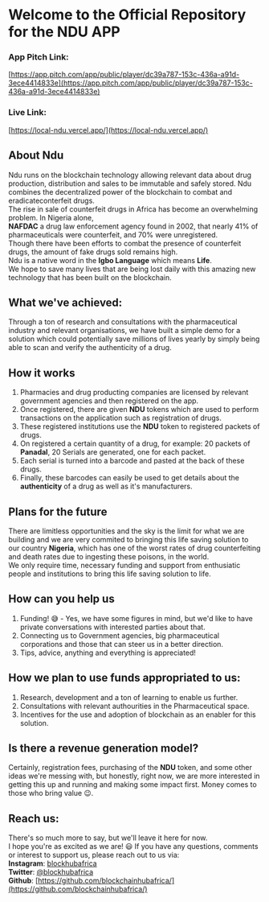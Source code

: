 # Welcome to the Official Repository for the NDU APP

### App Pitch Link:
[https://app.pitch.com/app/public/player/dc39a787-153c-436a-a91d-3ece4414833e](https://app.pitch.com/app/public/player/dc39a787-153c-436a-a91d-3ece4414833e)

### Live Link:
[https://local-ndu.vercel.app/](https://local-ndu.vercel.app/)
 
## About Ndu
Ndu runs on the blockchain technology allowing relevant data about drug production, distribution and sales to be immutable and safely stored.
Ndu combines the decentralized power of the blockchain to combat and eradicateconterfeit drugs.    
The rise in sale of counterfeit drugs in Africa has become an overwhelming problem. In Nigeria alone,   
**NAFDAC** a drug law enforcement agency found in 2002, that nearly 41% of pharmaceuticals were counterfeit, and 70% were unregistered.   
Though there have been efforts to combat the presence of counterfeit drugs, the amount of fake drugs sold remains high.    
Ndu is a native word in the **Igbo Language** which means **Life**.   
We hope to save many lives that are being lost daily with this amazing new technology that has been built on the blockchain.    

## What we've achieved:
Through a ton of research and consultations with the pharmaceutical industry and relevant organisations, we have built a simple demo for a solution which could potentially save millions of lives yearly by simply being able to scan and verify the authenticity of a drug.

## How it works
1. Pharmacies and drug producting companies are licensed by relevant government agencies and then registered on the app.
2. Once registered, there are given **NDU** tokens which are used to perform transactions on the application such as registration of drugs.
3. These registered institutions use the **NDU** token to registered packets of drugs.
4. On registered a certain quantity of a drug, for example: 20 packets of **Panadal**, 20 Serials are generated, one for each packet.
5. Each serial is turned into a barcode and pasted at the back of these drugs.
6. Finally, these barcodes can easily be used to get details about the **authenticity** of a drug as well as it's manufacturers.

## Plans for the future
There are limitless opportunities and the sky is the limit for what we are building and we are very commited to bringing this life saving solution to our country **Nigeria**, which has one of the worst rates of drug counterfeiting and death rates due to ingesting these poisons, in the world.    
We only require time, necessary funding and support from enthusiatic people and institutions to bring this life saving solution to life.

## How can you help us
1. Funding! 😅 - Yes, we have some figures in mind, but we'd like to have private conversations with interested parties about that.
2. Connecting us to Government agencies, big pharmaceutical corporations and those that can steer us in a better direction.
3. Tips, advice, anything and everything is appreciated!

## How we plan to use funds appropriated to us:
1. Research, development and a ton of learning to enable us further.
2. Consultations with relevant authourities in the Pharmaceutical space.
3. Incentives for the use and adoption of blockchain as an enabler for this solution.

## Is there a revenue generation model?
Certainly, registration fees, purchasing of the **NDU** token, and some other ideas we're messing with, but honestly, right now, we are more interested in getting this up and running and making some impact first. Money comes to those who bring value 😉.

## Reach us:
There's so much more to say, but we'll leave it here for now.    
I hope you're as excited as we are! 😃
If you have any questions, comments or interest to support us, please reach out to us via:     
**Instagram**: [blockhubafrica](https://instagram.com/blockhubafrica)   
**Twitter**: [@blockhubafrica](https://twitter.com/blockhubafrica)   
**Github**: [https://github.com/blockchainhubafrica/](https://github.com/blockchainhubafrica/)